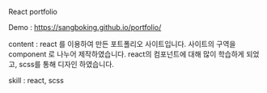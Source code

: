 React portfolio

Demo : https://sangboking.github.io/portfolio/

content : react 를 이용하여 만든 포트폴리오 사이트입니다. 사이트의 구역을 component 로 나누어 제작하였습니다.
          react의 컴포넌트에 대해 많이 학습하게 되었고, scss를 통해 디자인 하였습니다.
          
skill : react, scss

